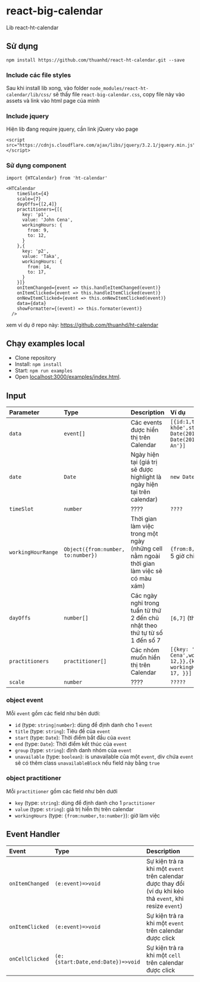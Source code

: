 react-big-calendar
========================

Lib react-ht-calendar

## Sử dụng
```
npm install https://github.com/thuanhd/react-ht-calendar.git --save
```
### Include các file styles

Sau khi install lib xong, vào folder `node_modules/react-ht-calendar/lib/css/` sẽ thấy file `react-big-calendar.css`, copy file này vào assets và link vào html page của mình

### Include jquery

Hiện lib đang require jquery, cần link jQuery vào page
```
<script src="https://cdnjs.cloudflare.com/ajax/libs/jquery/3.2.1/jquery.min.js"></script>
```
### Sử dụng component
```
import {HTCalendar} from 'ht-calendar'
```
```
<HTCalendar
    timeSlot={4}
    scale={7}
    dayOffs={[2,4]}
    practitioners={[{
      key: 'p1',
      value: 'John Cena',
      workingHours: {
        from: 9,
        to: 12,
      }
    },{
      key: 'p2',
      value: 'Taka',
      workingHours: {
        from: 14,
        to: 17,
      }
    }]}
    onItemChanged={event => this.handleItemChanged(event)}
    onItemClicked={event => this.handleItemClicked(event)}
    onNewItemClicked={event => this.onNewItemClicked(event)}
    data={data}
    showFormatter={(event) => this.formater(event)}
  />
```
xem ví dụ ở repo này: https://github.com/thuanhd/ht-calendar

## Chạy examples local

* Clone repository
* Install: `npm install`
* Start: `npm run examples`
* Open [localhost:3000/examples/index.html](http://localhost:3000/examples/index.html).

## Input


| Parameter | Type | Description | Ví dụ |
|:---|:---|:---|:---|
| `data` | `event[]` | Các events được hiển thị trên Calendar | `[{id:1,title:'Khám sức khỏe',start: new Date(2018,0,1,10,30,0),end: new Date(2018,0,1,12,45,0),group:'Mr An'}]` |
| `date` | `Date` | Ngày hiện tại (giá trị sẽ được highlight là ngày hiện tại trên calendar) | `new Date()` |
| `timeSlot` | `number` | ???? | `????` |
| `workingHourRange` | `Object({from:number, to:number})` | Thời gian làm việc trong một ngày (những cell nằm ngoài thời gian làm việc sẽ có màu xám) | `{from:8,to:17}` từ 8 giờ sáng đến 5 giờ chiều |
| `dayOffs` | `number[]` | Các ngày nghỉ trong tuần từ thứ 2 đến chủ nhật theo thứ tự từ số 1 đến số 7 | `[6,7]` (thứ 7 và chủ nhật) |
| `practitioners` | `practitioner[]` | Các nhóm muốn hiển thị trên Calendar | `[{key: 'p1',value: 'John Cena',workingHours: {from: 9,to: 12,}},{key: 'p2',value: 'Taka', workingHours: { from: 14, to: 17, }}]` |
| `scale` | `number` | ???? | `?????` |



### object event

Mỗi `event` gồm các field như bên dưới:
 * `id` (type: `string|number`): dùng để định danh cho 1 `event`
 * `title` (type: `string`): Tiêu đề của `event`
 * `start` (type: `Date`): Thời điểm bắt đầu của `event`
 * `end` (type: `Date`): Thời điểm kết thúc của `event`
 * `group` (type: `string`): định danh nhóm của `event`
 * `unavailable` (type: `boolean`): is unavailable của một `event`, div chứa `event` sẽ có thêm class `unavailableBlock` nếu field này bằng `true`
 
 ### object practitioner
 
 Mỗi `practitioner` gồm các field như bên dưới
 * `key` (type: `string`): dùng để định danh cho 1 `practitioner`
 * `value` (type: `string`): giá trị hiển thị trên calendar
 * `workingHours` (type: `{from:number,to:number}`): giờ làm việc

## Event Handler

| Event | Type | Description |
|:---|:---|:---|
| `onItemChanged` | `(e:event)=>void` | Sự kiện trả ra khi một `event` trên calendar được thay đổi (ví dụ khi kéo thả `event`, khi resize `event`) |
| `onItemClicked` | `(e:event)=>void` | Sự kiện trả ra khi một `event` trên calendar được click |
| `onCellClicked` | `(e:{start:Date,end:Date})=>void` | Sự kiện trả ra khi một `cell` trên calendar được click |



